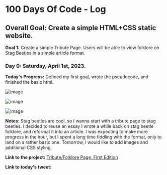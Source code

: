 # 100 Days Of Code - Log

## Overall Goal: Create a simple HTML+CSS static website.

**Goal 1:** Create a simple Tribute Page. Users will be able to view folklore on Stag Beetles in a simple article format.
### Day 0: Saturday, April 1st, 2023.

**Today's Progress:** Defined my first goal, wrote the pseudocode, and finished the basic html.

![image](https://user-images.githubusercontent.com/128761003/229301978-109c5325-879d-4c42-a58a-12a931d137d4.png)

![image](https://user-images.githubusercontent.com/128761003/229302802-2fabffda-3c70-43a0-94d8-252673e62d2d.png)

![image](https://user-images.githubusercontent.com/128761003/229302822-733755c9-3789-4418-892a-ed70e91b583e.png)


**Notes:** Stag beetles are cool, so I wanna start with a tribute page to stag beetles. I decided to reuse an essay I wrote a while back on stag beetle folklore, and reformat it into an article. I was expecting to make more progress in the hour, but I spent a long time fiddling with the format, only to land on a rather basic one. Tomorrow, I would like to add images and additional CSS styling.

**Link to the project:** [Tribute/Folklore Page, First Edition](http://www.servetier.me/tribute.html)

**Link to today's tweet:**


